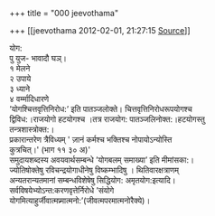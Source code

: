 +++
title = "000 jeevothama"

+++
[[jeevothama	2012-02-01, 21:27:15 [Source](https://groups.google.com/g/bvparishat/c/N6rFWWcoOdY)]]



योग:  
पु युज- भावादौ घञ्।  
१ मेलने  
२ उपाये  
३ ध्याने  
४ वर्म्मादिधारणे  
’योगश्चित्तवृत्तिनिरोध:’ इति पातञ्जलोक्ते। चित्तवृत्तिनिरोधरूपयोगश्च  
द्विविध:।राजयोगो हटयोगश्च ।तत्र राजयोग: पातञ्जलिनोक्त:।हटयोगस्तु  
तन्त्रशास्त्रोक्त:।  
प्रकारान्तरेण त्रैविध्यम् ' ज़ानं कर्मश्च भक्तिश्च नोपायोऽन्योस्ति  
कुत्रचित्।' (भाग ११ ३० अ)'  
समुदायशब्दस्य अवयवार्थसम्बन्धे ’योगबलम् समाख्या’ इति मीमांसका:।  
ज्योतिषोक्तेषु रविचन्द्रयोगाधीनेषु विष्कम्भादिषु । थितिवारक्षत्राणम्  
अन्यतरान्यतमानां सम्बन्धविशेषेषु सिद्धियोग: अमृतयोग:इत्यादि।  
सर्वविषयेभ्योऽन्त:करणवृत्तेर्निरोधे ’संयोगे  
योगमित्याहुर्जीवात्मप्र्मात्मनो:’(जीवत्मपरमात्मनोरैक्ये)।

